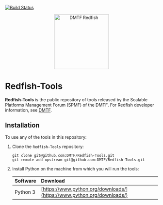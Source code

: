 [![Build Status](https://travis-ci.com/DMTF/Redfish-Tools.svg?branch=master)](https://travis-ci.com/github/DMTF/Redfish-Tools)
<p align="center">
  <img src="http://redfish.dmtf.org/sites/all/themes/dmtf2015/images/dmtf-redfish-logo.png" alt="DMTF Redfish" width=180>
</p>

# Redfish-Tools

**Redfish-Tools** is the public repository of tools released by the Scalable Platforms Management Forum (SPMF) of the DMTF. For Redfish developer information, see [DMTF](https://redfish.dmtf.org/ "https://redfish.dmtf.org/").

## Installation

To use any of the tools in this repository:

1. Clone the `Redfish-Tools` repository:

    ```
    git clone git@github.com:DMTF/Redfish-Tools.git
    git remote add upstream git@github.com:DMTF/Redfish-Tools.git
    ```

1. Install Python on the machine from which you will run the tools:

    | Software | Download                             |
    | :------- | :----------------------------------- |
    | Python 3 | [https://www.python.org/downloads/](https://www.python.org/downloads/) |
